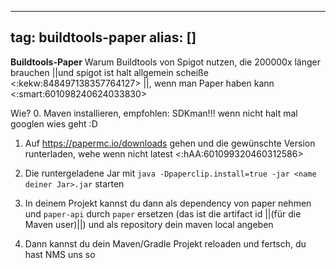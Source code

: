 
---
tag: buildtools-paper
alias: []
---

**Buildtools-Paper**
Warum Buildtools von Spigot nutzen, die 200000x länger brauchen ||und spigot ist halt allgemein scheiße <:kekw:848497138357764127> ||, wenn man Paper haben kann <:smart:601098240624033830>

Wie?
0. Maven installieren, empfohlen: SDKman!!! wenn nicht halt mal googlen wies geht :D

1. Auf https://papermc.io/downloads gehen und die gewünschte Version runterladen, wehe wenn nicht latest <:hAA:601099320460312586>

2. Die runtergeladene Jar mit `java -Dpaperclip.install=true -jar <name deiner Jar>.jar` starten

3. In deinem Projekt kannst du dann als dependency von paper nehmen und `paper-api` durch `paper` ersetzen (das ist die artifact id ||(für die Maven user)||) und als repository dein maven local angeben

4. Dann kannst du dein Maven/Gradle Projekt reloaden und fertsch, du hast NMS  uns  so
